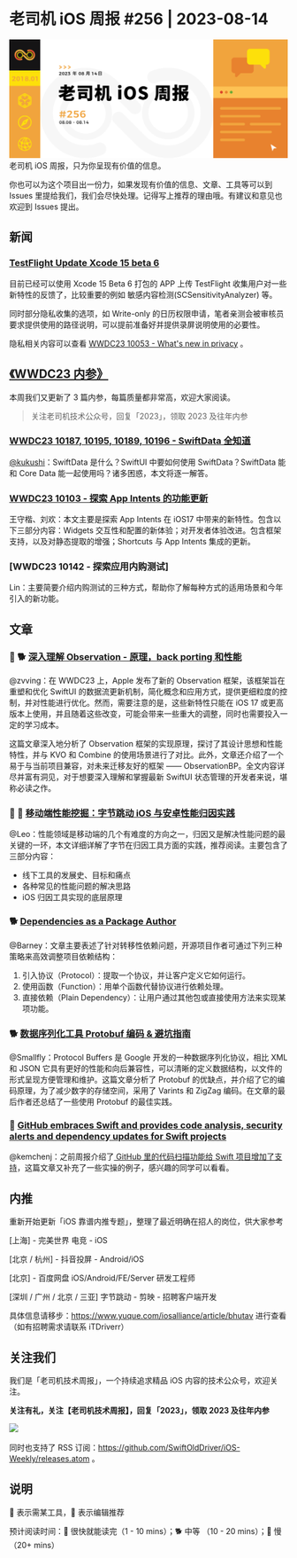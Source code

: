 # 老司机 iOS 周报 #256 | 2023-08-14

![ios-weekly](https://github.com/SwiftOldDriver/iOS-Weekly/blob/master/assets/weekly-header/256.png?raw=true)
老司机 iOS 周报，只为你呈现有价值的信息。

你也可以为这个项目出一份力，如果发现有价值的信息、文章、工具等可以到 Issues 里提给我们，我们会尽快处理。记得写上推荐的理由哦。有建议和意见也欢迎到 Issues 提出。

## 新闻

### [TestFlight Update Xcode 15 beta 6](https://developer.apple.com/news/releases/?id=08022023a)

目前已经可以使用 Xcode 15 Beta 6 打包的 APP 上传 TestFlight 收集用户对一些新特性的反馈了，比较重要的例如 敏感内容检测(SCSensitivityAnalyzer) 等。

同时部分隐私收集的选项，如 Write-only 的日历权限申请，笔者亲测会被审核员要求提供使用的路径说明，可以提前准备好并提供录屏说明使用的必要性。

隐私相关内容可以查看 [WWDC23 10053 - What's new in privacy](https://xiaozhuanlan.com/topic/9504861273) 。

## [《WWDC23 内参》](https://xiaozhuanlan.com/wwdc23)

本周我们又更新了 3 篇内参，每篇质量都非常高，欢迎大家阅读。

> 关注老司机技术公众号，回复「2023」，领取 2023 及往年内参

### [WWDC23 10187, 10195, 10189, 10196 - SwiftData 全知道](https://xiaozhuanlan.com/topic/4937125086)

[@kukushi](https://kukushi.github.io/)：SwiftData 是什么？SwiftUI 中要如何使用 SwiftData？SwiftData 能和 Core Data 能一起使用吗？诸多困惑，本文将逐一解答。

### [WWDC23 10103 - 探索 App Intents 的功能更新](https://xiaozhuanlan.com/topic/9860547123)

王守楷、刘欢：本文主要是探索 App Intents 在 iOS17 中带来的新特性。包含以下三部分内容：Widgets 交互性和配置的新体验；对开发者体验改进。包含框架支持，以及对静态提取的增强；Shortcuts 与 App Intents 集成的更新。

### [WWDC23 10142 - 探索应用内购测试]

Lin：主要简要介绍内购测试的三种方式，帮助你了解每种方式的适用场景和今年引入的新功能。

## 文章

### 🌟 🐕 [深入理解 Observation - 原理，back porting 和性能](https://onevcat.com/2023/08/observation-framework/)

@zvving：在 WWDC23 上，Apple 发布了新的 Observation 框架，该框架旨在重塑和优化 SwiftUI 的数据流更新机制，简化概念和应用方式，提供更细粒度的控制，并对性能进行优化。然而，需要注意的是，这些新特性只能在 iOS 17 或更高版本上使用，并且随着这些改变，可能会带来一些重大的调整，同时也需要投入一定的学习成本。

这篇文章深入地分析了 Observation 框架的实现原理，探讨了其设计思想和性能特性，并与 KVO 和 Combine 的使用场景进行了对比。此外，文章还介绍了一个易于与当前项目兼容，对未来迁移友好的框架 —— ObservationBP。全文内容详尽并富有洞见，对于想要深入理解和掌握最新 SwiftUI 状态管理的开发者来说，堪称必读之作。

### 🌟 🐢 [移动端性能挖掘：字节跳动 iOS 与安卓性能归因实践](https://mp.weixin.qq.com/s/12Co7Tbvw2PmIZPqFlxaHA)

@Leo：性能领域是移动端的几个有难度的方向之一，归因又是解决性能问题的最关键的一环，本文详细详解了字节在归因工具方面的实践，推荐阅读。主要包含了三部分内容：

* 线下工具的发展史、目标和痛点
* 各种常见的性能问题的解决思路
* iOS 归因工具实现的底层原理

### 🐕 [Dependencies as a Package Author](https://www.massicotte.org/package-author-dependencies)

@Barney：文章主要表述了针对转移性依赖问题，开源项目作者可通过下列三种策略来高效调整项目依赖结构：

1. 引入协议（Protocol）：提取一个协议，并让客户定义它如何运行。
2. 使用函数（Function）：用单个函数代替协议进行依赖处理。
3. 直接依赖（Plain Dependency）：让用户通过其他包或直接使用方法来实现某项功能。

### 🐕 [数据序列化工具 Protobuf 编码 & 避坑指南](https://mp.weixin.qq.com/s/xH9v4Al3B2vPbZIp2yqZpQ)

@Smallfly：Protocol Buffers 是 Google 开发的一种数据序列化协议，相比 XML 和 JSON 它具有更好的性能和向后兼容性，可以清晰的定义数据结构，以文件的形式呈现方便管理和维护。这篇文章分析了 Protobuf 的优缺点，并介绍了它的编码原理，为了减少数字的存储空间，采用了 Varints 和 ZigZag 编码。在文章的最后作者还总结了一些使用 Protobuf 的最佳实践。

### 🐎 [GitHub embraces Swift and provides code analysis, security alerts and dependency updates for Swift projects](https://blog.eidinger.info/github-embraces-swift-and-provides-code-analysis-security-alerts-and-dependency-updates-for-swift-projects)

@kemchenj：之前周报介绍了[ GitHub 里的代码扫描功能给 Swift 项目增加了支持](https://github.com/SwiftOldDriver/iOS-Weekly/blob/a6da79a0300d5d99b2a270819f88f6be6ddf1785/Reports/2023/%23250-2023.07.03.md#github-的-dependency-graph-dependabot-alerts-和-advisory-database-现在正式提供-swift-的支持)，这篇文章又补充了一些实操的例子，感兴趣的同学可以看看。

## 内推

重新开始更新「iOS 靠谱内推专题」，整理了最近明确在招人的岗位，供大家参考

[上海] - 完美世界 电竞 - iOS

[北京 / 杭州] - 抖音投屏 - Android/iOS

[北京] - 百度网盘 iOS/Android/FE/Server 研发工程师

[深圳 / 广州 / 北京 / 三亚] 字节跳动 - 剪映 - 招聘客户端开发

具体信息请移步：https://www.yuque.com/iosalliance/article/bhutav 进行查看（如有招聘需求请联系 iTDriverr）

## 关注我们

我们是「老司机技术周报」，一个持续追求精品 iOS 内容的技术公众号，欢迎关注。

**关注有礼，关注【老司机技术周报】，回复「2023」，领取 2023 及往年内参**

![](https://github.com/SwiftOldDriver/iOS-Weekly/blob/master/assets/qrcode_for_wechat.jpg?raw=true)

同时也支持了 RSS 订阅：https://github.com/SwiftOldDriver/iOS-Weekly/releases.atom 。

## 说明

🚧 表示需某工具，🌟 表示编辑推荐

预计阅读时间：🐎 很快就能读完（1 - 10 mins）；🐕 中等 （10 - 20 mins）；🐢 慢（20+ mins）
